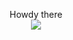 <p align = "center">
Howdy there
<br/>
<img src="https://media.giphy.com/media/nGMnDqebzDcfm/giphy.gif"> 


<br />


<!--
**lordbecerril/lordbecerril** is a ✨ _special_ ✨ repository because its `README.md` (this file) appears on your GitHub profile.

Here are some ideas to get you started:

- 🔭 I’m currently working on ...
- 🌱 I’m currently learning ...
- 👯 I’m looking to collaborate on ...
- 🤔 I’m looking for help with ...
- 💬 Ask me about ...
- 📫 How to reach me: ...
- 😄 Pronouns: ...
- ⚡ Fun fact: ...
-->
